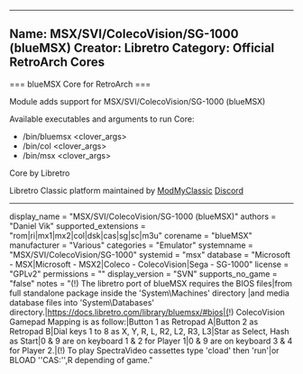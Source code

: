 -----------------------
Name: MSX/SVI/ColecoVision/SG-1000 (blueMSX)
Creator: Libretro
Category: Official RetroArch Cores
-----------------------

=== blueMSX Core for RetroArch ===

Module adds support for MSX/SVI/ColecoVision/SG-1000 (blueMSX)

Available executables and arguments to run Core:
- /bin/bluemsx <rom> <clover_args>
- /bin/col <rom> <clover_args>
- /bin/msx <rom> <clover_args>

Core by Libretro

Libretro Classic platform maintained by [ModMyClassic](https://modmyclassic.com) [Discord](https://discordapp.com/invite/8gygsrw)

-----------------------

display_name = "MSX/SVI/ColecoVision/SG-1000 (blueMSX)"
authors = "Daniel Vik"
supported_extensions = "rom|ri|mx1|mx2|col|dsk|cas|sg|sc|m3u"
corename = "blueMSX"
manufacturer = "Various"
categories = "Emulator"
systemname = "MSX/SVI/ColecoVision/SG-1000"
systemid = "msx"
database = "Microsoft - MSX|Microsoft - MSX2|Coleco - ColecoVision|Sega - SG-1000"
license = "GPLv2"
permissions = ""
display_version = "SVN"
supports_no_game = "false"
notes = "(!) The libretro port of blueMSX requires the BIOS files|from full standalone package inside the 'System\Machines' directory |and media database files into 'System\Databases' directory.|https://docs.libretro.com/library/bluemsx/#bios|(!) ColecoVision Gamepad Mapping is as follow:|Button 1 as Retropad A|Button 2 as Retropad B|Dial keys 1 to 8 as X, Y, R, L, R2, L2, R3, L3|Star as Select, Hash as Start|0 & 9 are on keyboard 1 & 2 for Player 1|0 & 9 are on keyboard 3 & 4 for Player 2.|(!) To play SpectraVideo cassettes type 'cload' then 'run'|or BLOAD ''CAS:'',R depending of game."
